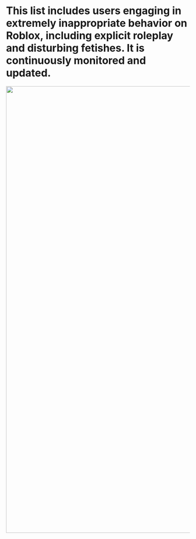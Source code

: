# This list includes users engaging in extremely inappropriate behavior on Roblox, including explicit roleplay and disturbing fetishes. It is continuously monitored and updated.

<p align="center">
  <img src="https://c.tenor.com/P7hCyZlzDH4AAAAd/tenor.gif" width="1220" />
</p>
